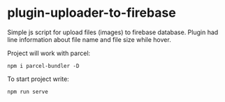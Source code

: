 # plugin-uploader-to-firebase
Simple js script for upload files (images) to firebase database. 
Plugin had line information about file name and file size while hover.


Project will work with parcel:
```
npm i parcel-bundler -D
```
To start project write:
```
npm run serve
```
